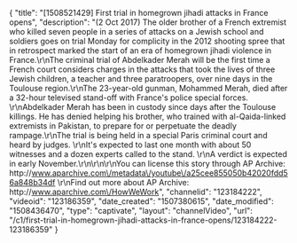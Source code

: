 {
    "title": "[1508521429] First trial in homegrown jihadi attacks in France opens",
    "description": "(2 Oct 2017) The older brother of a French extremist who killed seven people in a series of attacks on a Jewish school and soldiers goes on trial Monday for complicity in the 2012 shooting spree that in retrospect marked the start of an era of homegrown jihadi violence in France.\r\nThe criminal trial of Abdelkader Merah will be the first time a French court considers charges in the attacks that took the lives of three Jewish children, a teacher and three paratroopers, over nine days in the Toulouse region.\r\nThe 23-year-old gunman, Mohammed Merah, died after a 32-hour televised stand-off with France's police special forces. \r\nAbdelkader Merah has been in custody since days after the Toulouse killings. He has denied helping his brother, who trained with al-Qaida-linked extremists in Pakistan, to prepare for or perpetuate the deadly rampage.\r\nThe trial is being held in a special Paris criminal court and heard by judges. \r\nIt's expected to last one month with about 50 witnesses and a dozen experts called to the stand. \r\nA verdict is expected in early November.\r\n\r\n\r\nYou can license this story through AP Archive: http:\/\/www.aparchive.com\/metadata\/youtube\/a25cee855050b42020fdd56a848b34df \r\nFind out more about AP Archive: http:\/\/www.aparchive.com\/HowWeWork",
    "channelid": "123184222",
    "videoid": "123186359",
    "date_created": "1507380615",
    "date_modified": "1508436470",
    "type": "captivate",
    "layout": "channelVideo",
    "url": "\/c1\/first-trial-in-homegrown-jihadi-attacks-in-france-opens\/123184222-123186359"
}